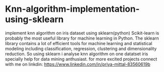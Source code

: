 # Knn-algorithm-implementation-using-sklearn
implement knn algorithm on iris dataset using sklearn(python)
Scikit-learn is probably the most useful library for machine learning in Python. The sklearn library contains a lot of efficient tools for machine learning and statistical modeling including classification, regression, clustering and dimensionality reduction.
So using sklearn i analyse knn algorithm on one datatset iris specially help for data mining anthusiast.
for more excited projects connect with me on linkdin: https://www.linkedin.com/in/priya-mittal-83560619b
